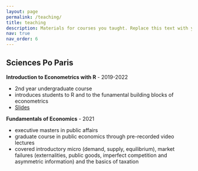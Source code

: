 ```yaml
---
layout: page
permalink: /teaching/
title: teaching
description: Materials for courses you taught. Replace this text with your description.
nav: true
nav_order: 6
---
```


## Sciences Po Paris

<b>Introduction to Econometrics with R</b> - 2019-2022

<ul>
    <li> 2nd year undergraduate course </li>
    <li> introduces students to R and to the funamental building blocks of econometrics </li>
    <li> <a href="https://github.com/ScPoEcon/ScPoEconometrics-Slides#scpoeconometrics-slide-host" target="_blank">Slides</a> </li>
</ul>

<b>Fundamentals of Economics</b> - 2021

<ul>
    <li> executive masters in public affairs </li>
    <li> graduate course in public economics through pre-recorded video lectures </li>
    <li> covered introductory micro (demand, supply, equilibrium), market failures (externalities, public goods, imperfect competition and asymmetric information) and the basics of taxation </li>
</ul>